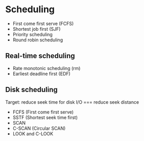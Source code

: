 # Scheduling

- First come first serve (FCFS)
- Shortest job first (SJF)
- Priority scheduling
- Round robin scheduling

## Real-time scheduling

- Rate monotonic scheduling (rm)
- Earliest deadline first (EDF)

## Disk scheduling

Target: reduce seek time for disk I/O === reduce seek distance

- FCFS (First come first serve)
- SSTF (Shortest seek time first)
- SCAN
- C-SCAN (Circular SCAN)
- LOOK and C-LOOK